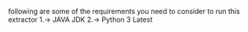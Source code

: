 following are some of the requirements you need to consider to run this extractor
1.-> JAVA JDK
2.-> Python 3 Latest
